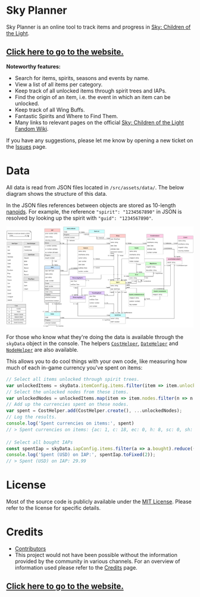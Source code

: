 # Sky Planner

Sky Planner is an online tool to track items and progress in [Sky: Children of the Light](https://www.thatskygame.com/).

## [Click here to go to the website.](https://sky-planner.com/)


**Noteworthy features:**

* Search for items, spirits, seasons and events by name.
* View a list of all items per category.
* Keep track of all unlocked items through spirit trees and IAPs.
* Find the origin of an item, i.e. the event in which an item can be unlocked.
* Keep track of all Wing Buffs.
* Fantastic Spirits and Where to Find Them.
* Many links to relevant pages on the official [Sky: Children of the Light Fandom Wiki](https://sky-children-of-the-light.fandom.com/wiki/Sky:_Children_of_the_Light_Wiki).

If you have any suggestions, please let me know by opening a new ticket on the [Issues](https://github.com/Silverfeelin/SkyGame-Planner/issues) page.

# Data

All data is read from JSON files located in `/src/assets/data/`. The below diagram shows the structure of this data.

In the JSON files references between objects are stored as 10-length [nanoids](https://github.com/ai/nanoid). For example, the reference `"spirit": "1234567890"` in JSON is resolved by looking up the spirit with `"guid": "1234567890"`.

![Data structure](https://raw.githubusercontent.com/Silverfeelin/SkyGame-Planner/master/diagrams/SkyPlannerData.jpg)

For those who know what they're doing the data is available through the `skyData` object in the console. The helpers [`CostHelper`](https://github.com/Silverfeelin/SkyGame-Planner/blob/master/src/app/helpers/cost-helper.ts), [`DateHelper`](https://github.com/Silverfeelin/SkyGame-Planner/blob/master/src/app/helpers/date-helper.ts) and [`NodeHelper`](https://github.com/Silverfeelin/SkyGame-Planner/blob/master/src/app/helpers/node-helper.ts) are also available.

This allows you to do cool things with your own code, like measuring how much of each in-game currency you've spent on items:

```js
// Select all items unlocked through spirit trees.
var unlockedItems = skyData.itemConfig.items.filter(item => item.unlocked && item.nodes?.length);
// Select the unlocked nodes from these items.
var unlockedNodes = unlockedItems.map(item => item.nodes.filter(n => n.unlocked)).flat();
// Add up the currencies spent on these nodes.
var spent = CostHelper.add(CostHelper.create(), ...unlockedNodes);
// Log the results.
console.log('Spent currencies on items:', spent)
// > Spent currencies on items: {ac: 1, c: 18, ec: 0, h: 8, sc: 0, sh: 0}

// Select all bought IAPs
const spentIap = skyData.iapConfig.items.filter(a => a.bought).reduce((a,v) => a+v.price, 0);
console.log('Spent (USD) on IAP:', spentIap.toFixed(2));
// > Spent (USD) on IAP: 29.99
```

# License

Most of the source code is publicly available under the [MIT License](https://github.com/Silverfeelin/SkyGame-Planner/blob/master/LICENSE). Please refer to the license for specific details.

# Credits

* [Contributors](https://github.com/Silverfeelin/SkyGame-Planner/graphs/contributors)
* This project would not have been possible without the information provided by the community in various channels. For an overview of information used please refer to the [Credits](https://sky-planner.com/credits) page.

## [Click here to go to the website.](https://sky-planner.com/)
